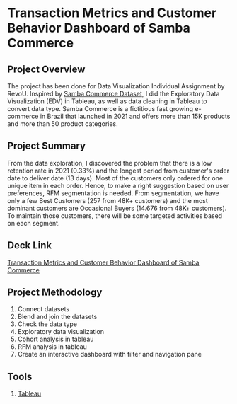 # Transaction Metrics and Customer Behavior Dashboard of Samba Commerce

## Project Overview
The project has been done for Data Visualization Individual Assignment by RevoU. Inspired by [Samba Commerce Dataset](https://docs.google.com/spreadsheets/d/1Bd7Afsw7KutUM-khimfnheSAehzWUpDxPL7i0WUvSDg/edit?usp=sharing), I did the Exploratory Data Visualization (EDV) in Tableau, as well as data cleaning in Tableau to convert data type. Samba Commerce is a fictitious fast growing e-commerce in Brazil that launched in 2021 and offers more than 15K products and more than 50 product categories.

## Project Summary
From the data exploration, I discovered the problem that there is a low retention rate in 2021 (0.33%) and the longest period from customer's order date to deliver date (13 days). Most of the customers only ordered for one unique item in each order. Hence, to make a right suggestion based on user preferences, RFM segmentation is needed. From segmentation, we have only a few Best Customers (257 from 48K+ customers) and the most dominant customers are Occasional Buyers (14.676 from 48K+ customers). To maintain those customers, there will be some targeted activities based on each segment.

## Deck Link
[Transaction Metrics and Customer Behavior Dashboard of Samba Commerce](https://drive.google.com/file/d/1NFtvyv4QnLFOuXwiFU_E0kAi3j_eabnH/view)

## Project Methodology
1. Connect datasets
2. Blend and join the datasets
3. Check the data type
4. Exploratory data visualization
5. Cohort analysis in tableau
6. RFM analysis in tableau
7. Create an interactive dashboard with filter and navigation pane

## Tools
1. [Tableau](https://public.tableau.com/app/profile/mega.oceanna/viz/W10W11_Mega_Oceannaxxx/Intermediate)

